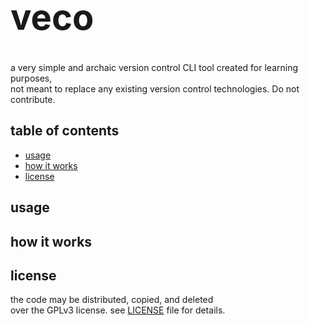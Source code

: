 <h1 style="font-size: 56px">veco</h1>
a very simple and archaic version control CLI tool created for learning purposes, <br />
not meant to replace any existing version control technologies. Do not contribute.

## table of contents

- [usage](https://github.com/alperenozdnc/veco)
- [how it works](https://github.com/alperenozdnc/veco)
- [license](https://github.com/alperenozdnc/veco)

## usage

## how it works

## license
the code may be distributed, copied, and deleted <br /> over the GPLv3 license. see [LICENSE](https://github.com/alperenozdnc/veco/blob/master/LICENSE) file for details.
